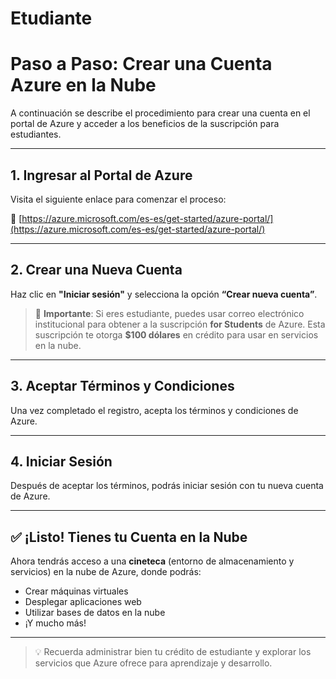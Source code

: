 # Etudiante





# Paso a Paso: Crear una Cuenta Azure en la Nube

A continuación se describe el procedimiento para crear una cuenta en el portal de Azure y acceder a los beneficios de la suscripción para estudiantes.

---

## 1. Ingresar al Portal de Azure

Visita el siguiente enlace para comenzar el proceso:

🔗 [https://azure.microsoft.com/es-es/get-started/azure-portal/](https://azure.microsoft.com/es-es/get-started/azure-portal/)



---

## 2. Crear una Nueva Cuenta

Haz clic en **"Iniciar sesión"** y selecciona la opción **“Crear nueva cuenta”**.

> 📧 **Importante**: Si eres estudiante, puedes usar correo electrónico institucional para obtener a la suscripción **for Students** de Azure. Esta suscripción te otorga **$100 dólares** en crédito para usar en servicios en la nube.



---

## 3. Aceptar Términos y Condiciones

Una vez completado el registro, acepta los términos y condiciones de Azure.


---

## 4. Iniciar Sesión

Después de aceptar los términos, podrás iniciar sesión con tu nueva cuenta de Azure.

---

## ✅ ¡Listo! Tienes tu Cuenta en la Nube

Ahora tendrás acceso a una **cineteca** (entorno de almacenamiento y servicios) en la nube de Azure, donde podrás:

- Crear máquinas virtuales
- Desplegar aplicaciones web
- Utilizar bases de datos en la nube
- ¡Y mucho más!

---

> 💡 Recuerda administrar bien tu crédito de estudiante y explorar los servicios que Azure ofrece para aprendizaje y desarrollo.
